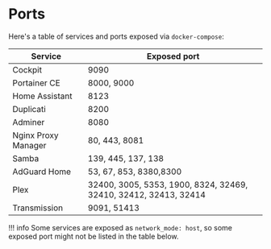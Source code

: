 # Ports

Here's a table of services and ports exposed via `docker-compose`:

| Service             | Exposed port                                                     |
| ------------------- | ---------------------------------------------------------------- |
| Cockpit             | 9090                                                             |
| Portainer CE        | 8000, 9000                                                       |
| Home Assistant      | 8123                                                             |
| Duplicati           | 8200                                                             |
| Adminer             | 8080                                                             |
| Nginx Proxy Manager | 80, 443, 8081                                                    |
| Samba               | 139, 445, 137, 138                                               |
| AdGuard Home        | 53, 67, 853, 8380,8300                                           |
| Plex                | 32400, 3005, 5353, 1900, 8324, 32469, 32410, 32412, 32413, 32414 |
| Transmission        | 9091, 51413                                                      |

<!-- prettier-ignore -->
!!! info
    Some services are exposed as `network_mode: host`, so some exposed port might not be listed in the table below.
